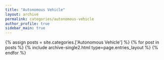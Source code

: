 ```yaml
---
title: "Autonomous Vehicle"
layout: archive
permalink: categories/autonomous-vehicle
author_profile: true
sidebar_main: true
---
```



{% assign posts = site.categories.['Autonomous Vehicle'] %}
{% for post in posts %} {% include archive-single2.html type=page.entries_layout %} {% endfor %}